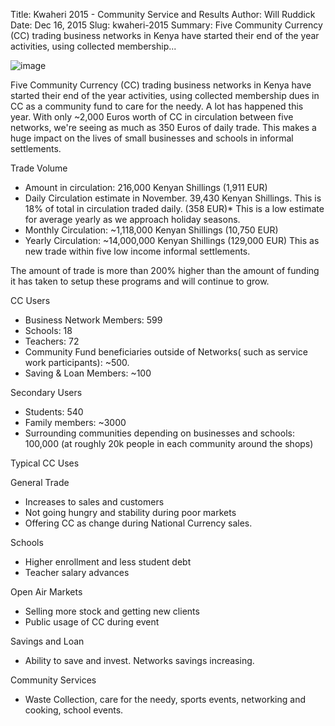 Title: Kwaheri 2015 - Community Service and Results
Author: Will Ruddick
Date: Dec 16, 2015
Slug: kwaheri-2015
Summary: Five Community Currency (CC) trading business networks in Kenya have
started their end of the year activities, using collected
membership...

![image](images/blog/kwaheri-20151.webp)

Five Community Currency (CC) trading business networks in Kenya have
started their end of the year activities, using collected membership
dues in CC as a community fund to care for the needy. A lot has happened
this year. With only ~2,000 Euros worth of CC in circulation between
five networks, we're seeing as much as 350 Euros of daily trade. This
makes a huge impact on the lives of small businesses and schools in
informal settlements.

Trade Volume

- Amount in circulation: 216,000 Kenyan Shillings (1,911 EUR)
- Daily Circulation estimate in November. 39,430 Kenyan Shillings.
  This is 18% of total in circulation traded daily. (358 EUR)\* This
  is a low estimate for average yearly as we approach holiday seasons.
- Monthly Circulation: ~1,118,000 Kenyan Shillings (10,750 EUR)
- Yearly Circulation: ~14,000,000 Kenyan Shillings (129,000 EUR) This
  as new trade within five low income informal settlements.

The amount of trade is more than 200% higher than the amount of funding
it has taken to setup these programs and will continue to grow.

CC Users

- Business Network Members: 599
- Schools: 18
- Teachers: 72
- Community Fund beneficiaries outside of Networks( such as service
  work participants): ~500.
- Saving & Loan Members: ~100

Secondary Users

- Students: 540
- Family members: ~3000
- Surrounding communities depending on businesses and schools: 100,000
  (at roughly 20k people in each community around the shops)

Typical CC Uses

General Trade

- Increases to sales and customers
- Not going hungry and stability during poor markets
- Offering CC as change during National Currency sales.

Schools

- Higher enrollment and less student debt
- Teacher salary advances

Open Air Markets

- Selling more stock and getting new clients
- Public usage of CC during event

Savings and Loan

- Ability to save and invest. Networks savings increasing.

Community Services

- Waste Collection, care for the needy, sports events, networking and
  cooking, school events.
